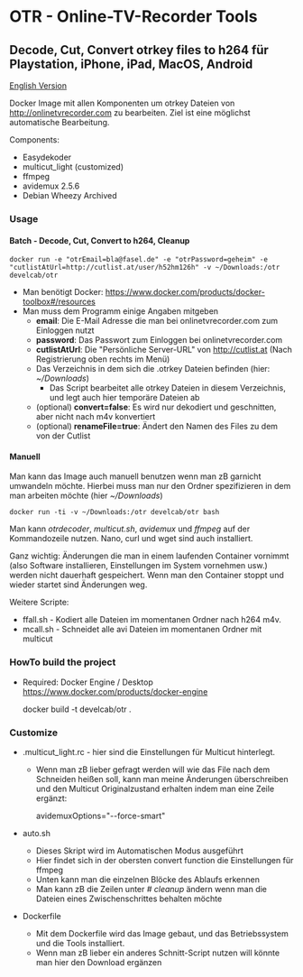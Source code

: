 # OTR - Online-TV-Recorder Tools
## Decode, Cut, Convert otrkey files to h264 für Playstation, iPhone, iPad, MacOS, Android

[English Version](README.md)

Docker Image mit allen Komponenten um otrkey Dateien von http://onlinetvrecorder.com zu bearbeiten.
  Ziel ist eine möglichst automatische Bearbeitung.

Components:
	
* Easydekoder
* multicut_light (customized)
* ffmpeg
* avidemux 2.5.6
* Debian Wheezy Archived

### Usage

#### Batch - Decode, Cut, Convert to h264, Cleanup

	docker run -e "otrEmail=bla@fasel.de" -e "otrPassword=geheim" -e "cutlistAtUrl=http://cutlist.at/user/h52hm126h" -v ~/Downloads:/otr develcab/otr

* Man benötigt Docker: https://www.docker.com/products/docker-toolbox#/resources
* Man muss dem Programm einige Angaben mitgeben
  * __email__: Die E-Mail Adresse die man bei onlinetvrecorder.com zum Einloggen nutzt
  * __password__: Das Passwort zum Einloggen bei onlinetvrecorder.com
  * __cutlistAtUrl__: Die "Persönliche Server-URL" von http://cutlist.at (Nach Registrierung oben rechts im Menü)
  * Das Verzeichnis in dem sich die .otrkey Dateien befinden (hier: _~/Downloads_)
    * Das Script bearbeitet alle otrkey Dateien in diesem Verzeichnis, und legt auch hier temporäre Dateien ab
  * (optional) __convert=false__: Es wird nur dekodiert und geschnitten, aber nicht nach m4v konvertiert
  * (optional) __renameFile=true__: Ändert den Namen des Files zu dem von der Cutlist


#### Manuell

Man kann das Image auch manuell benutzen wenn man zB garnicht umwandeln möchte.
Hierbei muss man nur den Ordner spezifizieren in dem man arbeiten möchte (hier _~/Downloads_)
	
	docker run -ti -v ~/Downloads:/otr develcab/otr bash
	
Man kann _otrdecoder_, _multicut.sh_, _avidemux_ und _ffmpeg_ auf der Kommandozeile nutzen.
Nano, curl und wget sind auch installiert.
	
Ganz wichtig: Änderungen die man in einem laufenden Container vornimmt (also Software installieren, Einstellungen
im System vornehmen usw.) werden nicht dauerhaft gespeichert.
Wenn man den Container stoppt und wieder startet sind Änderungen weg.

Weitere Scripte:

* ffall.sh - Kodiert alle Dateien im momentanen Ordner nach h264 m4v.
* mcall.sh - Schneidet alle avi Dateien im momentanen Ordner mit multicut
	

### HowTo build the project

* Required: Docker Engine / Desktop https://www.docker.com/products/docker-engine

	docker build -t develcab/otr .


### Customize
	
* .multicut_light.rc - hier sind die Einstellungen für Multicut hinterlegt.
  * Wenn man zB lieber gefragt werden will wie das File nach dem Schneiden heißen soll, 
  kann man meine Änderungen überschreiben und den Multicut Originalzustand erhalten indem man eine Zeile ergänzt:

	avidemuxOptions="--force-smart"
  
* auto.sh
  * Dieses Skript wird im Automatischen Modus ausgeführt
  * Hier findet sich in der obersten convert function die Einstellungen für ffmpeg
  * Unten kann man die einzelnen Blöcke des Ablaufs erkennen
  * Man kann zB die Zeilen unter _# cleanup_ ändern wenn man die Dateien eines Zwischenschrittes behalten möchte
* Dockerfile
  * Mit dem Dockerfile wird das Image gebaut, und das Betriebssystem und die Tools installiert.
  * Wenn man zB lieber ein anderes Schnitt-Script nutzen will könnte man hier den Download ergänzen
